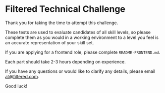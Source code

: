 # Filtered Technical Challenge

Thank you for taking the time to attempt this challenge.

These tests are used to evaluate candidates of all skill levels, so please complete them as you would in a working
environment to a level you feel is an accurate representation of your skill set.

If you are applying for a frontend role, please complete `README-FRONTEND.md`.

Each part should take 2-3 hours depending on experience.

If you have any questions or would like to clarify any details, please email at@filtered.com.

Good luck!
